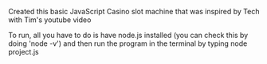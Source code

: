 Created this basic JavaScript Casino slot machine that was inspired by Tech with Tim's youtube video

To run, all you have to do is have node.js installed (you can check this by doing 'node -v') and then run the program in the terminal by typing node project.js
